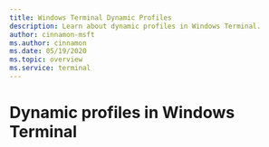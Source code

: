 ```yaml
---
title: Windows Terminal Dynamic Profiles
description: Learn about dynamic profiles in Windows Terminal.
author: cinnamon-msft
ms.author: cinnamon
ms.date: 05/19/2020
ms.topic: overview
ms.service: terminal
---
```


# Dynamic profiles in Windows Terminal
